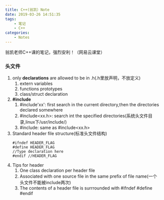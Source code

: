 ```yaml
---
title: C++(翁凯）Note
date: 2019-03-26 14:51:35
tags:
    - 笔记
    - C++
categories: 
    - Notes
---
```

翁凯老师C++课的笔记，强烈安利！（网易云课堂）
<!-- more -->

### 头文件
1. only **declarations** are allowed to be in .h(.h里放声明，不放定义)
   1. extern variables
   2. functions prototypes
   3. class/struct declaration
2. **#include**
   1. #include'xx': first search in the current directory,then the directories declared somewhere
   2. #include<xx.h>:   search int the specified directories(系统头文件目录,linux下/usr/include/)
   3. #include<xx>: same as #include<xx.h>
3. Standard header file structure(标准头文件结构)
   ```
   #ifndef HEADER_FLAG  
   #define HEADER_FLAG  
   //Type declaration here  
   #endif //HEADER_FLAG
   ```
4. Tips for header
   1. One class declaration per header file
   2. Associated with one source file in the same prefix of file name(一个头文件不能被include两次)
   3. The contents of a header file is surrrounded with #ifndef #define #endif


